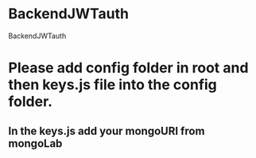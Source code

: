 # BackendJWTauth
BackendJWTauth

# Please add config folder in root and then keys.js file into the config folder.
## In the keys.js add your mongoURI from mongoLab
